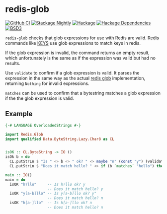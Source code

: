 # redis-glob

[![GitHub CI](https://github.com/adetokunbo/redis-glob/actions/workflows/ci.yml/badge.svg)](https://github.com/adetokunbo/redis-glob/actions)
[![Stackage Nightly](http://stackage.org/package/redis-glob/badge/nightly)](http://stackage.org/nightly/package/redis-glob)
[![Hackage][hackage-badge]][hackage]
[![Hackage Dependencies][hackage-deps-badge]][hackage-deps]
[![BSD3](https://img.shields.io/badge/license-BSD3-green.svg?dummy)](https://github.com/adetokunbo/redis-glob/blob/master/LICENSE)

`redis-glob` checks that glob expressions for use with Redis are valid.
Redis commands like [KEYS] use glob expressions to match keys in redis.

If the glob expression is invalid, the command returns an empty result, which
unfortunately is the same as if the expression was valid but had no results.

Use `validate` to confirm if a glob expression is valid. It parses the
expression in the same way as the actual [redis glob] implementation, returning
`Nothing` for invalid expressions.

`matches` can be used to confirm that a bytestring matches a glob expression if
the the glob expression is valid.

## Example

```haskell
{-# LANGUAGE OverloadedStrings #-}

import Redis.Glob
import qualified Data.ByteString.Lazy.Char8 as CL


isOK :: CL.ByteString -> IO ()
isOk b = do
  CL.putStrLn $ "Is " <> b <> " ok? " <> maybe "n" (const "y") (validate b)
  CL.putStrLn $ "Does it match hello? " <> if (b `matches` "hello") then "y" else "n"

main :: IO()
main = do
  isOK "h?llo"     -- Is h?llo ok? y
                   -- Does it match hello? y
  isOK "y[a-b]llo" -- Is y[a-b]llo ok? y"
                   -- Does it match hello? n
  isOK "h[a-]llo"  -- Is h[a-]llo ok? n
                   -- Does it match hello? n
```

[1]: https://hackage.haskell.org/package/wai
[hackage-deps-badge]: <https://img.shields.io/hackage-deps/v/redis-glob.svg>
[hackage-deps]:       <http://packdeps.haskellers.com/feed?needle=redis-glob>
[hackage-badge]:      <https://img.shields.io/hackage/v/redis-glob.svg>
[hackage]:            <https://hackage.haskell.org/package/redis-glob>
[KEYS]:               <https://redis.io/commands/keys>
[redis glob]:         <https://github.com/redis/redis/blob/203b12e41ff7981f0fae5b23819f072d61594813/src/util.c#L54>
